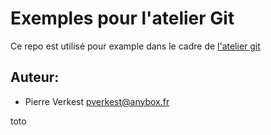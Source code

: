 # Exemples pour l'atelier Git

Ce repo est utilisé pour example dans le cadre de [l'atelier git](
https://petrus-v.gitbooks.io/git-workshop/content/fr/)

## Auteur:

* Pierre Verkest <pverkest@anybox.fr>

toto
